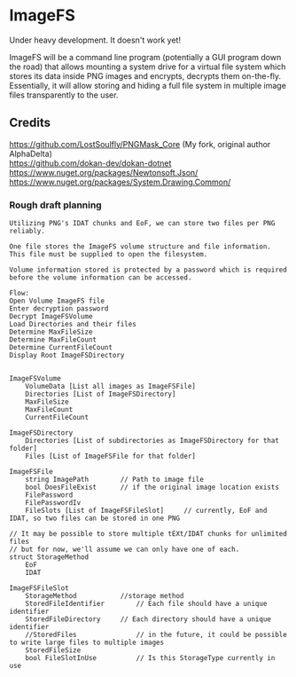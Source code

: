 # ImageFS
Under heavy development. It doesn't work yet!

ImageFS will be a command line program (potentially a GUI program down the road) that allows mounting a system drive for a virtual file system which stores its data inside PNG images and encrypts, decrypts them on-the-fly. Essentially, it will allow storing and hiding a full file system in multiple image files transparently to the user.


## Credits
https://github.com/LostSoulfly/PNGMask_Core (My fork, original author AlphaDelta)  
https://github.com/dokan-dev/dokan-dotnet
https://www.nuget.org/packages/Newtonsoft.Json/
https://www.nuget.org/packages/System.Drawing.Common/


### Rough draft planning
```
Utilizing PNG's IDAT chunks and EoF, we can store two files per PNG reliably.

One file stores the ImageFS volume structure and file information. This file must be supplied to open the filesystem.

Volume information stored is protected by a password which is required before the volume information can be accessed.

Flow:
Open Volume ImageFS file
Enter decryption password
Decrypt ImageFSVolume
Load Directories and their files
Determine MaxFileSize
Determine MaxFileCount
Determine CurrentFileCount
Display Root ImageFSDirectory


ImageFSVolume
	VolumeData [List all images as ImageFSFile]
	Directories [List of ImageFSDirectory]
	MaxFileSize
	MaxFileCount
	CurrentFileCount

ImageFSDirectory
	Directories [List of subdirectories as ImageFSDirectory for that folder]
	Files [List of ImageFSFile for that folder]

ImageFSFile
	string ImagePath		// Path to image file
	bool DoesFileExist		// if the original image location exists
	FilePassword
	FilePasswordIv
	FileSlots [List of ImageFSFileSlot]		// currently, EoF and IDAT, so two files can be stored in one PNG
	
// It may be possible to store multiple tEXt/IDAT chunks for unlimited files
// but for now, we'll assume we can only have one of each.
struct StorageMethod
	EoF
	IDAT
	
ImageFSFileSlot
	StorageMethod		 	//storage method
	StoredFileIdentifier		// Each file should have a unique identifier
	StoredFileDirectory		// Each directory should have a unique identifier
	//StoredFiles				// in the future, it could be possible to write large files to multiple images
	StoredFileSize
	bool FileSlotInUse			// Is this StorageType currently in use
	
  ```

